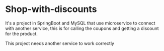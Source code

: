 # Shop-with-discounts
It's a project in SpringBoot and MySQL that use microservice to connect with another service, this is for calling the coupons and getting a discount for the product.

This project needs another service to work correctly
